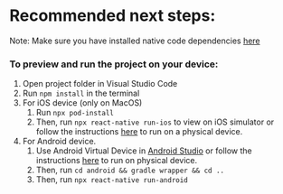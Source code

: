 # Recommended next steps:
Note: Make sure you have installed native code dependencies [here](https://reactnative.dev/docs/environment-setup#installing-dependencies)
​
### To preview and run the project on your device:
1. Open project folder in Visual Studio Code
2. Run  `npm install`  in the terminal
3. For iOS device (only on MacOS)
    1. Run `npx pod-install`
    2. Then, run `npx react-native run-ios` to view on iOS simulator or follow the instructions [here](https://reactnative.dev/docs/running-on-device#running-your-app-on-ios-devices) to run on a physical device.
4. For Android device.
    1. Use Android Virtual Device in [Android Studio](https://developer.android.com/studio/index.html) or follow the instructions [here](https://reactnative.dev/docs/running-on-device#running-your-app-on-android-devices) to run on physical device.
    2. Then, run `cd android && gradle wrapper && cd ..`
    3. Then, run `npx react-native run-android`
